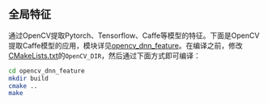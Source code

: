 ## 全局特征

通过OpenCV提取Pytorch、Tensorflow、Caffe等模型的特征。下面是OpenCV提取Caffe模型的应用，模块详见[opencv_dnn_feature](https://github.com/willard-yuan/cvtk/tree/master/opencv_dnn_feature)。在编译之前，修改[CMakeLists.txt](https://github.com/willard-yuan/cvtk/blob/master/opencv_dnn_feature/CMakeLists.txt)的`OpenCV_DIR`，然后通过下面方式即可编译：

```sh
cd opencv_dnn_feature
mkdir build
cmake ..
make
```

